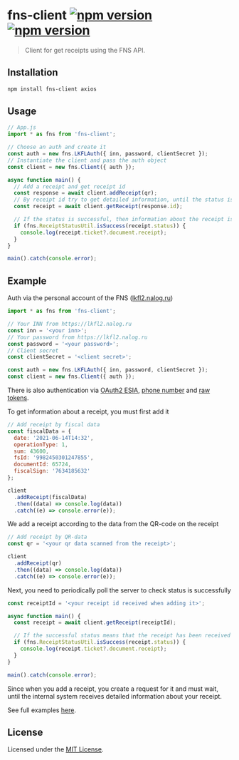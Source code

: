 # fns-client [![npm version](https://img.shields.io/npm/v/fns-client.svg)](https://npmjs.org/package/fns-client) [![npm version](https://img.shields.io/npm/dm/fns-client.svg)](https://npmjs.org/package/fns-client)

> Client for get receipts using the FNS API.

## Installation

```bash
npm install fns-client axios
```

## Usage

```js
// App.js
import * as fns from 'fns-client';

// Choose an auth and create it
const auth = new fns.LKFLAuth({ inn, password, clientSecret });
// Instantiate the client and pass the auth object
const client = new fns.Client({ auth });

async function main() {
  // Add a receipt and get receipt id
  const response = await client.addReceipt(qr);
  // By receipt id try to get detailed information, until the status is successful
  const receipt = await client.getReceipt(response.id);

  // If the status is successful, then information about the receipt is available
  if (fns.ReceiptStatusUtil.isSuccess(receipt.status)) {
    console.log(receipt.ticket?.document.receipt);
  }
}

main().catch(console.error);
```

## Example

Auth via the personal account of the FNS ([lkfl2.nalog.ru](https://lkfl2.nalog.ru))

```js
import * as fns from 'fns-client';

// Your INN from https://lkfl2.nalog.ru
const inn = '<your inn>';
// Your password from https://lkfl2.nalog.ru
const password = '<your password>';
// Client secret
const clientSecret = '<client secret>';

const auth = new fns.LKFLAuth({ inn, password, clientSecret });
const client = new fns.Client({ auth });
```

There is also authentication via [OAuth2 ESIA](./examples/auth-esia.ts), [phone number](./examples/auth-phone.ts) and [raw tokens](./examples/auth-raw-tokens.ts).

To get information about a receipt, you must first add it

```js
// Add receipt by fiscal data
const fiscalData = {
  date: '2021-06-14T14:32',
  operationType: 1,
  sum: 43600,
  fsId: '9982450301247855',
  documentId: 65724,
  fiscalSign: '7634185632'
};

client
  .addReceipt(fiscalData)
  .then((data) => console.log(data))
  .catch((e) => console.error(e));
```

We add a receipt according to the data from the QR-code on the receipt

```js
// Add receipt by QR-data
const qr = '<your qr data scanned from the receipt>';

client
  .addReceipt(qr)
  .then((data) => console.log(data))
  .catch((e) => console.error(e));
```

Next, you need to periodically poll the server to check status is successfully

```js
const receiptId = '<your receipt id received when adding it>';

async function main() {
  const receipt = await client.getReceipt(receiptId);

  // If the successful status means that the receipt has been received
  if (fns.ReceiptStatusUtil.isSuccess(receipt.status)) {
    console.log(receipt.ticket?.document.receipt);
  }
}

main().catch(console.error);
```

Since when you add a receipt, you create a request for it and must wait, until the internal system receives detailed information about your receipt.

See full examples [here](./examples).

## License

Licensed under the [MIT License](./LICENSE).

